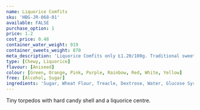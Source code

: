 ```yaml
---
name: Liquorice Comfits
sku: 'HBG-JR-068-01'
available: FALSE
purchase_option: 1
price: 1.2
cost_price: 0.48
container_water_weight: 919
container_sweets_weight: 870
meta_description: 'Liquorice Comfits only Ł1.20/100g. Traditional sweets and more at Humbugs Confectionery  Store. Specialists in satisfying your sweet tooth!'
type: [Chewy, Liquorice]
flavour: [Aniseed]
colour: [Green, Orange, Pink, Purple, Rainbow, Red, White, Yellow]
free: [Alcohol, Sugar]
ingredients: 'Sugar, Wheat Flour, Treacle, Dextrose, Water, Glucose Syrup, Modified Tapioca Starch, Colours: E170, E100, E163, E160A; Glazing Agents: Shellac, Carnauba Wax; Liquorice Extract, Vegetable Oil, Safflower Extract, Flavourings, Spirulina'
---
```

Tiny torpedos with hard candy shell and a liquorice centre.